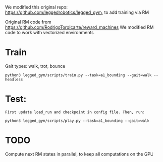 We modified this original repo: https://github.com/leggedrobotics/legged_gym, to add training via RM

Original RM code from https://github.com/RodrigoToroIcarte/reward_machines
We modified RM code to work with vectorized environments

# Train

Gait types: walk, trot, bounce

```
python3 legged_gym/scripts/train.py --task=a1_bounding --gait=walk --headless
```

# Test:

    First update load_run and checkpoint in config file. Then, run:

```
python3 legged_gym/scripts/play.py --task=a1_bounding --gait=walk
```

# TODO

Compute next RM states in parallel, to keep all computations on the GPU